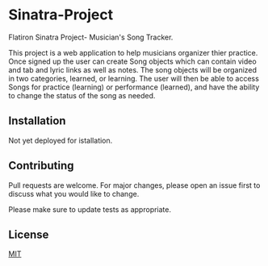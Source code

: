 # Sinatra-Project

Flatiron Sinatra Project-  Musician's Song Tracker.

This project is a web application to help musicians organizer thier practice.
Once signed up the user can create Song objects which can contain video and tab and lyric links as well as notes.
The song objects will be organized in two categories, learned, or learning. The user will then be able to 
access Songs for practice (learning) or performance (learned), and have the ability to change the status of the song as needed.

## Installation

Not yet deployed for istallation.
## Contributing
Pull requests are welcome. For major changes, please open an issue first to discuss what you would like to change.

Please make sure to update tests as appropriate.

## License
[MIT](https://choosealicense.com/licenses/mit/)